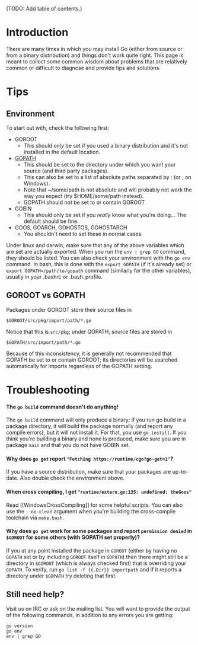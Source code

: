(TODO: Add table of contents.)

# Introduction

There are many times in which you may install Go (either from source or from a binary distribution) and things don't work quite right.  This page is meant to collect some common wisdom about problems that are relatively common or difficult to diagnose and provide tips and solutions.

# Tips
## Environment

To start out with, check the following first:
  * GOROOT
    * This should _only_ be set if you used a binary distribution and it's not installed in the default location.
  * [GOPATH](http://golang.org/cmd/go#GOPATH_environment_variable)
    * This should be set to the directory under which you want your source (and third party packages).
    * This can also be set to a list of absolute paths separated by : (or ; on Windows).
    * Note that ~/some/path is not absolute and will probably not work the way you expect (try $HOME/some/path instead).
    * GOPATH should not be set to or contain GOROOT
  * GOBIN
    * This should only be set if you _really_ know what you're doing... The default should be fine.
  * GOOS, GOARCH, GOHOSTOS, GOHOSTARCH
    * You shouldn't need to set these in normal cases.

Under linux and darwin, make sure that any of the above variables which are set are actually exported.  When you run the ` env | grep GO ` command, they should be listed.  You can also check your environment with the ` go env ` command.  In bash, this is done with the ` export GOPATH ` (if it's already set) or ` export GOPATH=/path/to/gopath ` command (similarly for the other variables), usually in your .bashrc or .bash\_profile.

## GOROOT vs GOPATH
Packages under GOROOT store their source files in

` $GOROOT/src/pkg/import/path/*.go `

Notice that this is ` src/pkg `; under GOPATH, source files are stored in

` $GOPATH/src/import/path/*.go `

Because of this inconsistency, it is generally not recommended that GOPATH be set to or contain GOROOT; its directories will be searched automatically for imports regardless of the GOPATH setting.

# Troubleshooting
#### The ` go build ` command doesn't do anything!
The ` go build ` command will only produce a binary; if you run go build in a package directory, it will build the package normally (and report any compile errors), but it will not install it.  For that, you use ` go install `.  If you think you're building a binary and none is produced, make sure you are in package ` main ` and that you do not have GOBIN set.

#### Why does ` go get ` report ` "Fetching https://runtime/cgo?go-get=1" `?
If you have a source distribution, make sure that your packages are up-to-date.  Also double check the environment above.

#### When cross compiling, I get ` "runtime/extern.go:135: undefined: theGoos" `
Read [[WindowsCrossCompiling]] for some helpful scripts.  You can also use the ` --no-clean ` argument when you're building the cross-compile toolchain via ` make.bash `.

#### Why does ` go get ` work for some packages and report ` permission denied ` in ` $GOROOT ` for some others (with GOPATH set properly)?
If you at any point installed the package in ` GOROOT ` (either by having no ` GOPATH ` set or by including ` GOROOT ` itself in ` GOPATH `) then there might still be a directory in ` $GOROOT ` (which is always checked first) that is overriding your ` GOPATH `.  To verify, run ` go list -f {{.Dir}} importpath ` and if it reports a directory under ` $GOPATH ` try deleting that first.

## Still need help?
Visit us on IRC or ask on the mailing list.  You will want to provide the output of the following commands, in addition to any errors you are getting:
```
go version
go env
env | grep GO
```